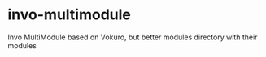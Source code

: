 # invo-multimodule
Invo MultiModule based on Vokuro, but better modules directory with their modules
